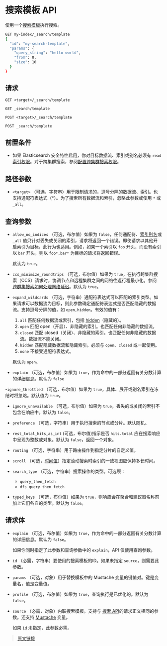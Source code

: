 # 搜索模板 API

使用一个[搜索模板](/search_your_data/search_templates)执行搜索。

```bash
GET my-index/_search/template
{
  "id": "my-search-template",
  "params": {
    "query_string": "hello world",
    "from": 0,
    "size": 10
  }
}
```

## 请求

`GET <target>/_search/template`

`GET _search/template`

`POST <target>/_search/template`

`POST _search/template`

## 前置条件

- 如果 Elasticsearch 安全特性启用，你对目标数据流、索引或别名必须有 `read` [索引权限](/secure_the_elastic_statck/user_authorization/security_privileges?id=索引权限)。对于跨集群搜索，参阅[配置跨集群搜索权限](/set_up_elasticsearch/remote_clusters/configure_roles_and_users_for_remote_clusters?id=配置跨集群搜索权限)。

## 路径参数

- `<target>`
  （可选，字符串）用于限制请求的，逗号分隔的数据流、索引。也支持通配符表达式（*）。为了搜索所有数据流和索引，忽略此参数或使用 `*` 或 `_all`。

## 查询参数

- `allow_no_indices`
  （可选，布尔值）如果为 `false`，任何通配符、[索引别名](/rest_apis/index_apis/bulk_index_alias)或 `_all` 值只针对丢失或关闭的索引，请求将返回一个错误。即使请求以其他开启索引为目标，此行为也适用。例如，如果一个索引以 `foo` 开头，而没有索引以 `bar` 开头，则以 `foo*,bar*` 为目标的请求将返回错误。

  默认为 `true`。

- `ccs_minimize_roundtrips`
  （可选，布尔值）如果为 `true`，在执行跨集群搜索（CCS）请求时，协调节点和远程集群之间的网络往返行程最小化。参阅 [跨群集搜索如何处理网络延迟](/search_your_data/search_across_clusters?id=跨群集搜索如何处理网络延迟)。默认为 `true`。

- `expand_wildcards`
  （可选，字符串）通配符表达式可以匹配的索引类型。如果请求可以数据流为目标，则此参数确定通配符表达式是否匹配隐藏的数据流。支持逗号分隔的值，如 `open,hidden`。有效的值有：

  1. `all`
  匹配任何数据流或索引，包括 [hidden](/rest_apis/api_convention/multi_target_syntax?id=隐藏数据流和索引)（隐藏的）。
  2. `open`
  匹配 open（开启）、非隐藏的索引。也匹配任何非隐藏的数据流。
  3. `closed`
  匹配 closed（关闭）、非隐藏的索引。也匹配任何非隐藏的数据流。数据流不能关闭。
  4. `hidden`
  匹配隐藏数据流和隐藏索引。必须与 `open`、`closed` 或一起使用。
  5. `none`
  不接受通配符表达式。

  默认为 `open`。

- `explain`
  （可选，布尔值）如果为 `true`，作为命中的一部分返回有关分数计算的详细信息。默认为 `false`

-`ignore_throttled`
  （可选，布尔值）如果为 `true`，具体、展开或别名索引在冻结时将忽略。默认值为 `true`。

- `ignore_unavailable`
  （可选，布尔值）如果为 `true`，丢失的或关闭的索引不包含在响应中。默认为 `false`。

- `preference`
  （可选，字符串）用于执行搜索的节点或分片。默认随机。

- `rest_total_hits_as_int`
  (可选，布尔值)指示是否 `hits.total` 应在搜索响应中呈现为整数或对象。默认为 `false`，返回一个对象。

- `routing`
  （可选，字符串）用于路由操作到指定分片的自定义值。

- `scroll`
  （可选，[时间值](/rest_apis/api_convention/common_options?id=时间单位)）指定滚动搜索时索引的一致视图应保持多长时间。

- `search_type`
  （可选，字符串）搜索操作的类型。可选项：

  - `query_then_fetch`
  - `dfs_query_then_fetch`

- `typed_keys`
  （可选，布尔值）如果为 `true`，则响应会在聚合和建议器名称前加上它们各自的类型。默认为 `false`。

## 请求体

- `explain`
  （可选，布尔值）如果为 `true`，作为命中的一部分返回有关分数计算的详细信息。默认为 `false`。

  如果你同时指定了此参数和查询参数中的 `explain`，API 仅使用查询参数。

- `id`
  （必需，字符串）要使用的搜索模板的ID。如果未指定 `source`，则需要此参数。

- `params`
  （可选，对象）用于替换模板中的 Mustache 变量的键值对。键是变量名，值是变量值。

- `profile`
  （可选，布尔值）如果为 `true`，查询执行是已优化的。默认为 `false`。

- `source`
  （必需，对象）内联搜索模板。支持与 [搜索 API](/rest_apis/search_apis/search)的请求正文相同的参数。还支持 [Mustache](https://mustache.github.io/) 变量。

  如果 `id` 未指定，此参数必需。

> [原文链接](https://www.elastic.co/guide/en/elasticsearch/reference/current/search-template-api.html)
